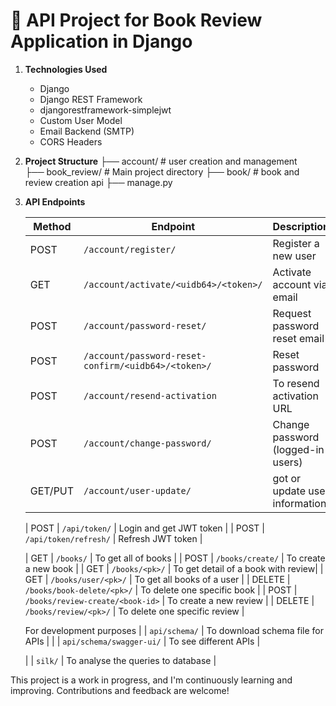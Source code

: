 # 🔐 API Project for Book Review Application in Django

1. **Technologies Used**
    - Django
    - Django REST Framework
    - djangorestframework-simplejwt
    - Custom User Model
    - Email Backend (SMTP)
    - CORS Headers

2. **Project Structure**
        ├── account/        # user creation and management  
        ├── book_review/    # Main project directory
        ├── book/           # book and review creation api 
        ├── manage.py

3. **API Endpoints**

    | Method  | Endpoint                                            | Description                        |
    | ------- | ----------------------------------------------------| ---------------------------------  |
    | POST    | `/account/register/`                                | Register a new user                |
    | GET     | `/account/activate/<uidb64>/<token>/`               | Activate account via email         |
    | POST    | `/account/password-reset/`                          | Request password reset email       |
    | POST    | `/account/password-reset-confirm/<uidb64>/<token>/` | Reset password                     |
    | POST    | `/account/resend-activation`                        | To resend activation URL           |
    | POST    | `/account/change-password/`                         | Change password (logged-in users)  |
    | GET/PUT | `/account/user-update/`                             | got or update user information     |

    | POST    | `/api/token/`                                       | Login and get JWT token            |
    | POST    | `/api/token/refresh/`                               | Refresh JWT token                  |

    | GET     | `/books/`                                           | To get all of books                |
    | POST    | `/books/create/`                                    | To create a new book               |
    | GET     | `/books/<pk>/`                                      | To get detail of a book with review|
    | GET     | `/books/user/<pk>/`                                 | To get all books of a user         |
    | DELETE  | `/books/book-delete/<pk>/`                          | To delete one specific book        |
    | POST    | `/books/review-create/<book-id>`                    | To create a new review             |
    | DELETE  | `/books/review/<pk>/`                               | To delete one specific review      |

    For development purposes
    |         | `api/schema/`                                       | To download schema file for APIs   |
    |         | `api/schema/swagger-ui/`                            | To see different APIs              |

    |         | `silk/`                                             | To analyse the queries to database |

This project is a work in progress, and I'm continuously learning and improving. Contributions and feedback are welcome!